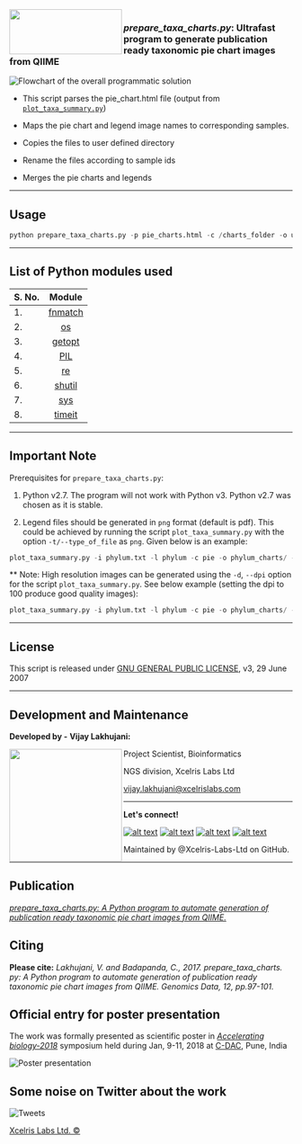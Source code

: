 <img align="left" width="200" height="80" src="https://github.com/Xcelris-Labs-Ltd/Publication-ready-taxonomic-charts-from-QIIME/blob/master/supplementary_files/xcelris-new-logo-png-file.png?raw=true">

### _prepare_taxa_charts.py_: Ultrafast program to generate publication ready taxonomic pie chart images from QIIME

![]( https://github.com/Xcelris-Labs-Ltd/Publication-ready-taxonomic-charts-from-QIIME/blob/master/supplementary_files/program_flowchart.png?raw=true "Flowchart of the overall programmatic solution")

* This script parses the pie_chart.html file (output from [`plot_taxa_summary.py`](http://qiime.org/scripts/plot_taxa_summary.html))

* Maps the pie chart and legend image names to corresponding samples.

* Copies the files to user defined directory

* Rename the files according to sample ids

* Merges the pie charts and legends

---

## Usage

```python
python prepare_taxa_charts.py -p pie_charts.html -c /charts_folder -o user_defined_output_folder
```
---

## List of Python modules used 


| S. No.        | Module        |
| ------------- |:-------------:|
| 1.|[fnmatch](https://docs.python.org/2/library/fnmatch.html)  |
| 2.|[os](https://docs.python.org/2/library/os.html)  |
| 3.|[getopt](https://docs.python.org/2/library/getopt.html)  |
| 4.|[PIL](http://www.pythonware.com/products/pil)  |
| 5.|[re](https://docs.python.org/2/library/re.html)  |
| 6.|[shutil](https://docs.python.org/2/library/shutil.html)  |
| 7.|[sys](https://docs.python.org/2/library/sys.html)  |
| 8.|[timeit](https://docs.python.org/2/library/timeit.html)  |

---

## Important Note

Prerequisites for `prepare_taxa_charts.py`:

1. Python v2.7. The program will not work with Python v3. Python v2.7 was chosen as it is stable.

2. Legend files should be generated in `png` format (default is pdf). This could be achieved by running the script `plot_taxa_summary.py` with the option `-t/--type_of_file` as `png`. Given below is an example:

```python
plot_taxa_summary.py -i phylum.txt -l phylum -c pie -o phylum_charts/ -t png
```

** Note: High resolution images can be generated using the `-d`, `--dpi` option for the script `plot_taxa_summary.py`. See below example (setting the dpi to 100 produce good quality images):

```python
plot_taxa_summary.py -i phylum.txt -l phylum -c pie -o phylum_charts/ -t png -d 100
```
---

## License

This script is released under [GNU GENERAL PUBLIC LICENSE](https://github.com/Xcelris-Labs-Ltd/Publication-ready-taxonomic-charts-from-QIIME/blob/gh-pages/LICENSE.md), v3, 29 June 2007

---

## Development and Maintenance

**Developed by -**
**Vijay Lakhujani:**

<img align="left" width="200" height="200" src="https://github.com/Xcelris-Labs-Ltd/Publication-ready-taxonomic-charts-from-QIIME/blob/master/supplementary_files/vijay_lakhujani.jpg?raw=true">

 Project Scientist, Bioinformatics

 NGS division, Xcelris Labs Ltd

 vijay.lakhujani@xcelrislabs.com




---

**Let's connect!**

[![alt text][1.1]][1]
[![alt text][2.1]][2]
[![alt text][3.1]][3]
[![alt text][4.1]][4]

[1.1]: http://i.imgur.com/tXSoThF.png (twitter icon with padding)
[2.1]: http://i.imgur.com/P3YfQoD.png (facebook icon with padding)
[3.1]: http://i.imgur.com/0o48UoR.png (github icon)
[4.1]: https://github.com/Xcelris-Labs-Ltd/Publication-ready-taxonomic-charts-from-QIIME/blob/master/supplementary_files/LinkedIn.png?raw=true (linkedin icon)


[1]: http://www.twitter.com/vijay_lakhujani
[2]: http://www.facebook.com/mylifepages
[3]: https://github.com/lakhujanivijay
[4]: https://in.linkedin.com/in/lakhujanivijay


Maintained by @Xcelris-Labs-Ltd on GitHub.

---

## Publication
[_prepare_taxa_charts.py: A Python program to automate generation of publication ready taxonomic pie chart images from QIIME._](http://www.sciencedirect.com/science/article/pii/S2213596016302070)

## Citing
**Please cite:**
_Lakhujani, V. and Badapanda, C., 2017. prepare_taxa_charts. py: A Python program to automate generation of publication ready taxonomic pie chart images from QIIME. Genomics Data, 12, pp.97-101._


## Official entry for poster presentation

The work was formally presented as scientific poster in *[Accelerating biology-2018](https://cdac.in/index.aspx?id=ev_symposium_2018)* symposium held during Jan, 9-11, 2018 at [C-DAC](https://www.cdac.in/), Pune, India

![](https://github.com/Xcelris-Labs-Ltd/Publication-ready-taxonomic-charts-from-QIIME/blob/master/supplementary_files/cdac-poster_04_dec_2017.png?raw=true "Poster presentation")

## Some noise on Twitter about the work

![](https://github.com/Xcelris-Labs-Ltd/Publication-ready-taxonomic-charts-from-QIIME/blob/master/supplementary_files/twitter.PNG?raw=true "Tweets")

[Xcelris Labs Ltd. &#169;](http://www.xcelrisgenomics.com/ContactUs.html)

